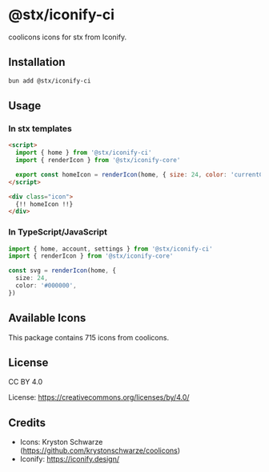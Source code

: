 # @stx/iconify-ci

coolicons icons for stx from Iconify.

## Installation

```bash
bun add @stx/iconify-ci
```

## Usage

### In stx templates

```html
<script>
  import { home } from '@stx/iconify-ci'
  import { renderIcon } from '@stx/iconify-core'

  export const homeIcon = renderIcon(home, { size: 24, color: 'currentColor' })
</script>

<div class="icon">
  {!! homeIcon !!}
</div>
```

### In TypeScript/JavaScript

```typescript
import { home, account, settings } from '@stx/iconify-ci'
import { renderIcon } from '@stx/iconify-core'

const svg = renderIcon(home, {
  size: 24,
  color: '#000000',
})
```

## Available Icons

This package contains 715 icons from coolicons.

## License

CC BY 4.0

License: https://creativecommons.org/licenses/by/4.0/

## Credits

- Icons: Kryston Schwarze (https://github.com/krystonschwarze/coolicons)
- Iconify: https://iconify.design/
